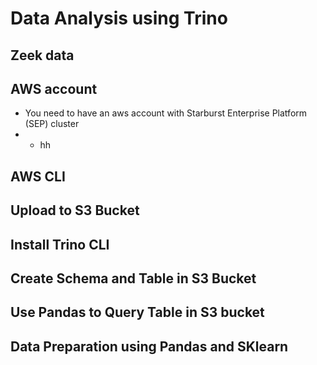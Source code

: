 # Data Analysis using Trino
## Zeek data
## AWS account
- You need to have an aws account with Starburst Enterprise Platform (SEP) cluster
- - hh

## AWS CLI
## Upload to S3 Bucket
## Install Trino CLI
## Create Schema and Table in S3 Bucket
## Use Pandas to Query Table in S3 bucket
## Data Preparation using Pandas and SKlearn


